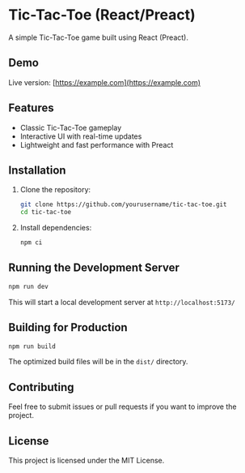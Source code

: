 # Tic-Tac-Toe (React/Preact)

A simple Tic-Tac-Toe game built using React (Preact).

## Demo

Live version: [https://example.com](https://example.com)

## Features

- Classic Tic-Tac-Toe gameplay
- Interactive UI with real-time updates
- Lightweight and fast performance with Preact

## Installation

1. Clone the repository:
   ```sh
   git clone https://github.com/yourusername/tic-tac-toe.git
   cd tic-tac-toe
   ```
2. Install dependencies:
   ```sh
   npm ci
   ```

## Running the Development Server

```sh
npm run dev
```

This will start a local development server at `http://localhost:5173/`

## Building for Production

```sh
npm run build
```

The optimized build files will be in the `dist/` directory.

## Contributing

Feel free to submit issues or pull requests if you want to improve the project.

## License

This project is licensed under the MIT License.

